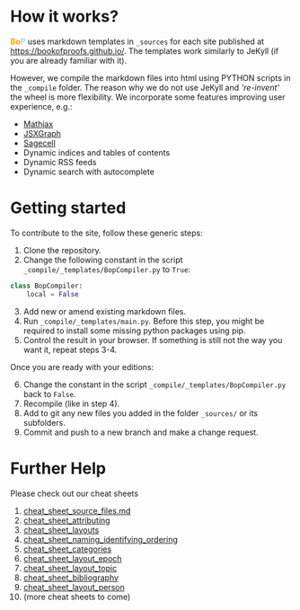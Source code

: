# How it works?

<strong><span style='color:orange'>Bo</span><span style='color:lightblue'>P</span></strong> uses markdown 
templates in `_sources` for each site published at https://bookofproofs.github.io/. The templates work similarly 
to JeKyll (if you are already familiar with it). 

However, we compile the markdown files into html using PYTHON scripts in the `_compile` folder. 
The reason why we do not use JeKyll and _'re-invent'_ the wheel is more flexibility. We incorporate some features 
improving user experience, e.g.:

* [Mathjax][mj] 
* [JSXGraph][jx]
* [Sagecell][sc]
* Dynamic indices and tables of contents
* Dynamic RSS feeds
* Dynamic search with autocomplete

[mj]:https://www.mathjax.org
[jx]:https://jsxgraph.uni-bayreuth.de/wiki/index.php/Category:Examples
[sc]:https://sagecell.sagemath.org/

# Getting started

To contribute to the site, follow these generic steps:

1. Clone the repository. 
2. Change the following constant in the script `_compile/_templates/BopCompiler.py` to `True`:
```python
class BopCompiler:
    local = False
```
3. Add new or amend existing markdown files.
4. Run `_compile/_templates/main.py`. Before this step, you might be required to install some missing python packages using pip.
5. Control the result in your browser. If something is still not the way you want it, repeat steps 3-4.

Once you are ready with your editions: 

6. Change the constant in the script `_compile/_templates/BopCompiler.py` back to `False`.
7. Recompile (like in step 4).
8. Add to git any new files you added in the folder `_sources/` or its subfolders.
9. Commit and push to a new branch and make a change request.

# Further Help

Please check out our cheat sheets

1. [cheat_sheet_source_files.md](https://github.com/bookofproofs/bookofproofs.github.io/blob/main/_compile/help/cheat_sheet_source_files.md)
2. [cheat_sheet_attributing](https://github.com/bookofproofs/bookofproofs.github.io/blob/main/_compile/help/cheat_sheet_attributing.md)
3. [cheat_sheet_layouts](https://github.com/bookofproofs/bookofproofs.github.io/blob/main/_compile/help/cheat_sheet_layouts.md)
4. [cheat_sheet_naming_identifying_ordering](https://github.com/bookofproofs/bookofproofs.github.io/blob/main/_compile/help/cheat_sheet_naming_identifying_ordering.md)
5. [cheat_sheet_categories](https://github.com/bookofproofs/bookofproofs.github.io/blob/main/_compile/help/cheat_sheet_categories.md)
6. [cheat_sheet_layout_epoch](https://github.com/bookofproofs/bookofproofs.github.io/blob/main/_compile/help/cheat_sheet_layout_epoch.md)
7. [cheat_sheet_layout_topic](https://github.com/bookofproofs/bookofproofs.github.io/blob/main/_compile/help/cheat_sheet_layout_topic.md)
8. [cheat_sheet_bibliography](https://github.com/bookofproofs/bookofproofs.github.io/blob/main/_compile/help/cheat_sheet_bibliography.md)
9. [cheat_sheet_layout_person](https://github.com/bookofproofs/bookofproofs.github.io/blob/main/_compile/help/cheat_sheet_layout_person.md)
10. (more cheat sheets to come)

